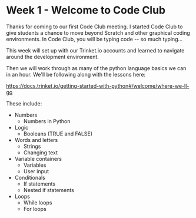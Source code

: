 # Week 1 - Welcome to Code Club

Thanks for coming to our first Code Club meeting.  I started Code Club to give students a chance to move beyond Scratch and other graphical coding environments.  In Code Club, you will be typing code -- so much typing...

This week will set up with our Trinket.io accounts and learned to navigate around the development environment.

Then we will work through as many of the python language basics we can in an hour. We'll be following along with the lessons here:

<https://docs.trinket.io/getting-started-with-python#/welcome/where-we-ll-go>

  These include:

- Numbers
  - Numbers in Python
- Logic
  - Booleans (TRUE and FALSE)
- Words and letters
  - Strings
  - Changing text
- Variable containers
  - Variables
  - User input
- Conditionals
  - If statements
  - Nested if statements
- Loops
  - While loops
  - For loops
